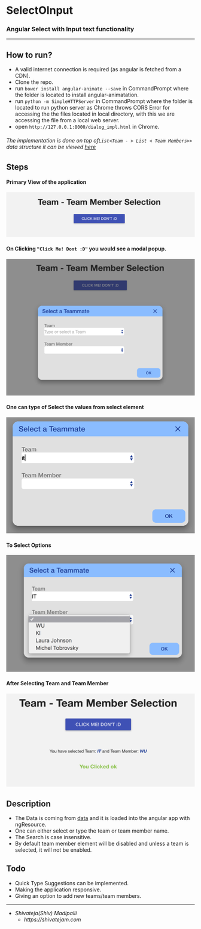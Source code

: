# SelectOInput
### Angular Select with Input text functionality

----------

## How to run?
* A valid internet connection is required (as angular is fetched from a CDN).
* Clone the repo.
* run `bower install angular-animate --save` in CommandPrompt where the folder is located to install angular-animatation.
* run `python -m SimpleHTTPServer` in CommandPrompt where the folder is located to run python server as Chrome throws CORS Error for accessing the the files located in local directory, with this we are accessing the file from a local web server.
* open ``http://127.0.0.1:8000/dialog_impl.html`` in Chrome.

###### The implementation is done  on top of`List<Team - > List < Team Members>>` data structure it can be viewed [here](https://github.com/shivateja-madipalli/SelectOInput/blob/master/data/teamMembers.json)

## Steps

#### Primary View of the application

![Parent View](/data/imgs/one.png?raw=true "")

#### On Clicking ``"Click Me! Dont :D"`` you would see a modal popup.

![Typing](/data/imgs/one-2.png?raw=true "")

#### One can type of Select the values from select element

![Typing](/data/imgs/typing.png?raw=true "")

#### To Select Options

![Typing](/data/imgs/options.png?raw=true "")

#### After Selecting Team and Team Member

![Typing](/data/imgs/last.png?raw=true "")

## Description
* The Data is coming from [data](https://github.com/shivateja-madipalli/SelectOInput/blob/master/data/teamMembers.json) and it is loaded into the angular app with ngResource.
* One can either select or type the team or team member name.
* The Search is case insensitive.
* By default team member element will be disabled and unless a team is selected, it will not be enabled.

## Todo
* Quick Type Suggestions can be implemented.
* Making the application responsive.
* Giving an option to add new teams/team members.

-------------

* _Shivateja(Shiv) Madipalli_
  * _https://shivatejam.com_
